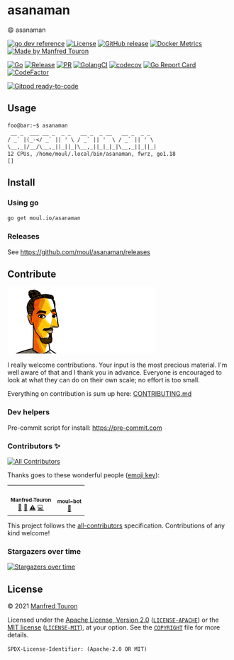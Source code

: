 # asanaman

:smile: asanaman

[![go.dev reference](https://img.shields.io/badge/go.dev-reference-007d9c?logo=go&logoColor=white)](https://pkg.go.dev/moul.io/asanaman)
[![License](https://img.shields.io/badge/license-Apache--2.0%20%2F%20MIT-%2397ca00.svg)](https://github.com/moul/asanaman/blob/main/COPYRIGHT)
[![GitHub release](https://img.shields.io/github/release/moul/asanaman.svg)](https://github.com/moul/asanaman/releases)
[![Docker Metrics](https://images.microbadger.com/badges/image/moul/asanaman.svg)](https://microbadger.com/images/moul/asanaman)
[![Made by Manfred Touron](https://img.shields.io/badge/made%20by-Manfred%20Touron-blue.svg?style=flat)](https://manfred.life/)

[![Go](https://github.com/moul/asanaman/workflows/Go/badge.svg)](https://github.com/moul/asanaman/actions?query=workflow%3AGo)
[![Release](https://github.com/moul/asanaman/workflows/Release/badge.svg)](https://github.com/moul/asanaman/actions?query=workflow%3ARelease)
[![PR](https://github.com/moul/asanaman/workflows/PR/badge.svg)](https://github.com/moul/asanaman/actions?query=workflow%3APR)
[![GolangCI](https://golangci.com/badges/github.com/moul/asanaman.svg)](https://golangci.com/r/github.com/moul/asanaman)
[![codecov](https://codecov.io/gh/moul/asanaman/branch/main/graph/badge.svg)](https://codecov.io/gh/moul/asanaman)
[![Go Report Card](https://goreportcard.com/badge/moul.io/asanaman)](https://goreportcard.com/report/moul.io/asanaman)
[![CodeFactor](https://www.codefactor.io/repository/github/moul/asanaman/badge)](https://www.codefactor.io/repository/github/moul/asanaman)

[![Gitpod ready-to-code](https://img.shields.io/badge/Gitpod-ready--to--code-blue?logo=gitpod)](https://gitpod.io/#https://github.com/moul/asanaman)

## Usage

[embedmd]:# (.tmp/usage.txt console)
```console
foo@bar:~$ asanaman
 __ _  ___ __ _  _ _   __ _  _ __   __ _  _ _
/ _` |(_-</ _` || ' \ / _` || '  \ / _` || ' \
\__,_|/__/\__,_||_||_|\__,_||_|_|_|\__,_||_||_|
12 CPUs, /home/moul/.local/bin/asanaman, fwrz, go1.18
[]
```

## Install

### Using go

```sh
go get moul.io/asanaman
```

### Releases

See https://github.com/moul/asanaman/releases

## Contribute

![Contribute <3](https://raw.githubusercontent.com/moul/moul/main/contribute.gif)

I really welcome contributions.
Your input is the most precious material.
I'm well aware of that and I thank you in advance.
Everyone is encouraged to look at what they can do on their own scale;
no effort is too small.

Everything on contribution is sum up here: [CONTRIBUTING.md](./.github/CONTRIBUTING.md)

### Dev helpers

Pre-commit script for install: https://pre-commit.com

### Contributors ✨

<!-- ALL-CONTRIBUTORS-BADGE:START - Do not remove or modify this section -->
[![All Contributors](https://img.shields.io/badge/all_contributors-2-orange.svg)](#contributors)
<!-- ALL-CONTRIBUTORS-BADGE:END -->

Thanks goes to these wonderful people ([emoji key](https://allcontributors.org/docs/en/emoji-key)):

<!-- ALL-CONTRIBUTORS-LIST:START - Do not remove or modify this section -->
<!-- prettier-ignore-start -->
<!-- markdownlint-disable -->
<table>
  <tr>
    <td align="center"><a href="http://manfred.life"><img src="https://avatars1.githubusercontent.com/u/94029?v=4" width="100px;" alt=""/><br /><sub><b>Manfred Touron</b></sub></a><br /><a href="#maintenance-moul" title="Maintenance">🚧</a> <a href="https://github.com/moul/asanaman/commits?author=moul" title="Documentation">📖</a> <a href="https://github.com/moul/asanaman/commits?author=moul" title="Tests">⚠️</a> <a href="https://github.com/moul/asanaman/commits?author=moul" title="Code">💻</a></td>
    <td align="center"><a href="https://manfred.life/moul-bot"><img src="https://avatars1.githubusercontent.com/u/41326314?v=4" width="100px;" alt=""/><br /><sub><b>moul-bot</b></sub></a><br /><a href="#maintenance-moul-bot" title="Maintenance">🚧</a></td>
  </tr>
</table>

<!-- markdownlint-enable -->
<!-- prettier-ignore-end -->
<!-- ALL-CONTRIBUTORS-LIST:END -->

This project follows the [all-contributors](https://github.com/all-contributors/all-contributors)
specification. Contributions of any kind welcome!

### Stargazers over time

[![Stargazers over time](https://starchart.cc/moul/asanaman.svg)](https://starchart.cc/moul/asanaman)

## License

© 2021   [Manfred Touron](https://manfred.life)

Licensed under the [Apache License, Version 2.0](https://www.apache.org/licenses/LICENSE-2.0)
([`LICENSE-APACHE`](LICENSE-APACHE)) or the [MIT license](https://opensource.org/licenses/MIT)
([`LICENSE-MIT`](LICENSE-MIT)), at your option.
See the [`COPYRIGHT`](COPYRIGHT) file for more details.

`SPDX-License-Identifier: (Apache-2.0 OR MIT)`
